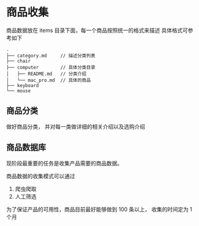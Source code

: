 # 商品收集 

商品数据放在 items 目录下面，每一个商品按照统一的格式来描述
具体格式可参考如下

```shell
.
├── category.md 	// 描述分类列表
├── chair
├── computer    	// 具体分类目录
│   ├── README.md   // 分类介绍
│   └── mac_pro.md  // 具体的商品
├── keyboard
└── mouse
```

## 商品分类

做好商品分类， 并对每一类做详细的相关介绍以及选购介绍

## 商品数据库

现阶段最重要的任务是收集产品需要的商品数据。 

商品数据的收集模式可以通过

1. 爬虫爬取
2. 人工筛选

为了保证产品的可用性，商品目前最好能够做到 100 条以上， 收集的时间定为 1 个月 




